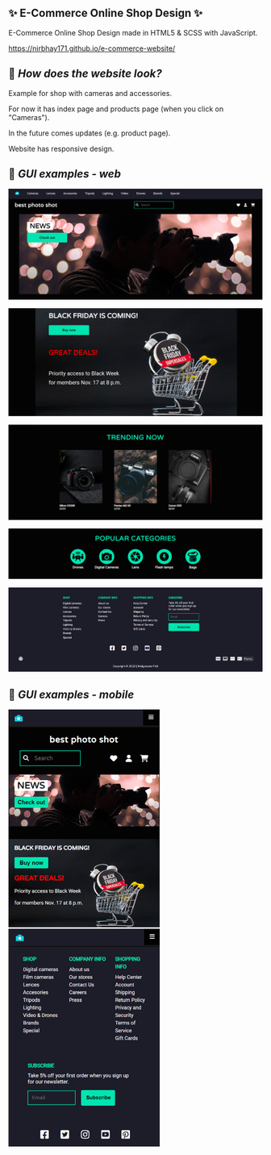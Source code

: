 ## ✨  E-Commerce Online Shop Design ✨
E-Commerce Online Shop Design made in HTML5 &amp; SCSS with JavaScript.

https://nirbhay171.github.io/e-commerce-website/

## :pushpin: _How does the website look?_

Example for shop with cameras and accessories.

For now it has index page and products page (when you click on "Cameras").

In the future comes updates (e.g. product page).

Website has responsive design.

## :pushpin: _GUI examples - web_

![Example index 1](/img/Online_Shop_1.png)

![Example index 2](/img/Online_Shop_2.png)

![Example index 3](/img/Online_Shop_3.png)

![Example index 4](/img/Online_Shop_4.png)

![Example index 5](/img/Online_Shop_5.png)

## :pushpin: _GUI examples - mobile_

<img src="/img/Online_Shop_6.png" width="300" height="auto" alt="Example index 6"/>

<img src="/img/Online_Shop_7.png" width="300" height="auto" alt="Example index 7"/>
